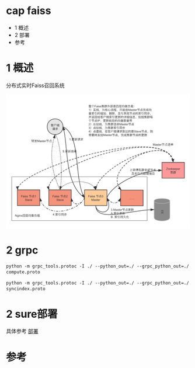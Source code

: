 # cap faiss
- 1 概述
- 2 部署
- 参考

# 1 概述
分布式实时Faiss召回系统

![架构](https://github.com/WallaceLiu/distributed-realtime-capfaiss/blob/main/doc/image/%E5%88%86%E5%B8%83%E5%BC%8F%E5%AE%9E%E6%97%B6Faiss%E6%B5%81%E7%A8%8B%E5%9B%BE.png)

# 2 grpc
```shell script
python -m grpc_tools.protoc -I ./ --python_out=./ --grpc_python_out=./ compute.proto
```
```shell script
python -m grpc_tools.protoc -I ./ --python_out=./ --grpc_python_out=./ syncindex.proto
```

# 2 sure部署
具体参考 [部署](doc/02.部署.md)

# 参考